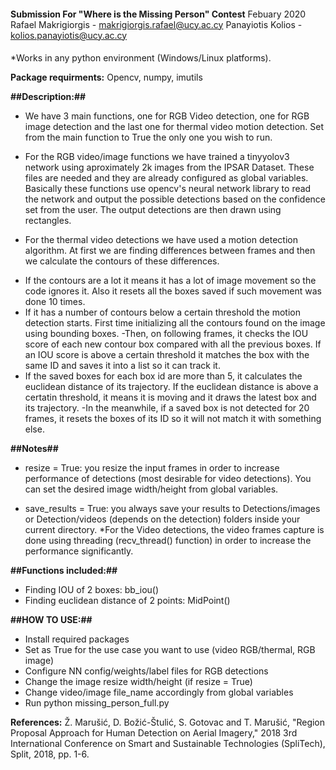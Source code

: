 ####
**Submission For "Where is the Missing Person" Contest**
Febuary 2020
Rafael Makrigiorgis - makrigiorgis.rafael@ucy.ac.cy
Panayiotis Kolios - kolios.panayiotis@ucy.ac.cy

####

*Works in any python environment (Windows/Linux platforms).

**Package requirments:**
Opencv, numpy, imutils

**##Description:##**

* We have 3 main functions, one for RGB Video detection,  one for RGB image detection and the last one for thermal video motion detection. 
Set from the main function to True the only one you wish to run. 

* For the RGB video/image functions we have trained a tinyyolov3 network using aproximately 2k images from the IPSAR Dataset. These files are needed and they are already configured as global variables. Basically these functions use opencv's neural network library to read the network and output the possible detections based on the confidence set from the user. The output detections are then drawn using rectangles.

* For the thermal video detections we have used a motion detection algorithm. At first we are finding differences between frames and then we calculate the contours of these differences.
- If the contours are a lot it means it has a lot of image movement so the code ignores it. Also it resets all the boxes saved if such movement was done 10 times.
- If it has a number of contours below a certain threshold the motion detection starts. First time initializing all the contours found on the image using bounding boxes.
-Then, on following frames, it checks the IOU score of each new contour box compared with all the previous boxes. If an IOU score is above a certain threshold it matches the box with the same ID and saves it into a list so it can track it.
- If the saved boxes for each box id are more than 5, it calculates the euclidean distance of its trajectory. If the euclidean distance is above a certatin threshold, it means it is moving and it draws the latest box and its trajectory.
-In the meanwhile, if a saved box is not detected for 20 frames, it resets the boxes of its ID so it will not match it with something else. 

**##Notes##**
* resize = True: you resize the input frames in order to increase performance of detections (most desirable for video detections).
You can set the desired image width/height from global variables.

* save_results = True: you always save your results to Detections/images or Detection/videos (depends on the detection) folders inside your current directory.
*For the Video detections, the video frames capture is done using threading (recv_thread() function) in order to increase the performance significantly.

**##Functions included:##**
- Finding IOU of 2 boxes: bb_iou()
- Finding euclidean distance of 2 points:  MidPoint()



**##HOW TO USE:##**
- Install required packages
- Set as True for the use case you want to use (video RGB/thermal, RGB image)
- Configure NN config/weights/label files for RGB detections
- Change the image resize width/height (if resize = True)
- Change video/image file_name accordingly from global variables
- Run python missing_person_full.py 

**References:**
Ž. Marušić, D. Božić-Štulić, S. Gotovac and T. Marušić, "Region Proposal Approach for Human Detection on Aerial Imagery," 2018 3rd International Conference on Smart and Sustainable Technologies (SpliTech), Split, 2018, pp. 1-6.
